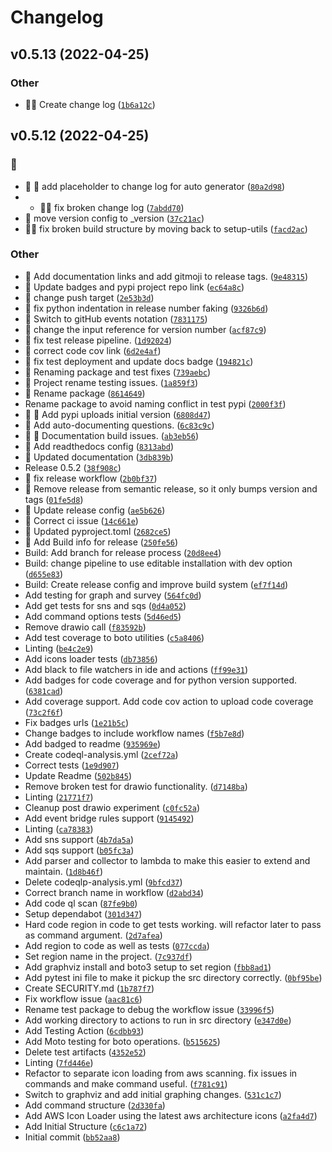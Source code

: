 # Changelog
<!--next-version-placeholder-->

## v0.5.13 (2022-04-25)
### Other
* :art::memo: Create change log  ([`1b6a12c`](https://github.com/DavidWylie/Surveyor/commit/1b6a12c662690410be1621d2cb989ef97492f915))

## v0.5.12 (2022-04-25)
### :bug:
* :bug: :memo: add placeholder to change log for auto generator  ([`80a2d98`](https://github.com/DavidWylie/Surveyor/commit/80a2d982d4f5ed16a933fb3cf5101421da17b121))
* * :bug::memo: fix broken change log  ([`7abdd70`](https://github.com/DavidWylie/Surveyor/commit/7abdd70f8bbe48883c9bbd7d3a20f40da00e550a))
* :bug: move version config to _version  ([`37c21ac`](https://github.com/DavidWylie/Surveyor/commit/37c21ac456eb38e40b4f7ea41f604a71d1ddcb45))
* :bug::rocket: fix broken build structure by moving back to setup-utils  ([`facd2ac`](https://github.com/DavidWylie/Surveyor/commit/facd2acda343cede8d7be7b1219578a8c3d481a8))

### Other
* :memo: Add documentation links and add gitmoji to release tags.  ([`9e48315`](https://github.com/DavidWylie/Surveyor/commit/9e48315895fde233594b23bc2e81b97f40700749))
* :memo: Update badges and pypi project repo link  ([`ec64a8c`](https://github.com/DavidWylie/Surveyor/commit/ec64a8c71c3dfc1584702ab638ccd9dfa43bd21e))
* :construction: change push target  ([`2e53b3d`](https://github.com/DavidWylie/Surveyor/commit/2e53b3d312dd27523d94d85c0865badacd6d7684))
* :construction: fix python indentation in release number faking  ([`9326b6d`](https://github.com/DavidWylie/Surveyor/commit/9326b6d0714aaaded3589c02d9b76b1264a4e3cf))
* :construction: Switch to gitHub events notation  ([`7831175`](https://github.com/DavidWylie/Surveyor/commit/783117540d0823b54061cfc698a4f97c5a9f4930))
* :construction: change the input reference for version number  ([`acf87c9`](https://github.com/DavidWylie/Surveyor/commit/acf87c9f5ab7755d6294b7e13034637392c7860a))
* :construction: fix test release pipeline.  ([`1d92024`](https://github.com/DavidWylie/Surveyor/commit/1d920245b5c022619b143bbc8ee88d5a57847f84))
* :construction: correct code cov link  ([`6d2e4af`](https://github.com/DavidWylie/Surveyor/commit/6d2e4afd95e895678ae8aa15c5b421cdec110c78))
* :construction: fix test deployment and update docs badge  ([`194821c`](https://github.com/DavidWylie/Surveyor/commit/194821cfe9ef4959dcaf7fd6126af8313e415e2f))
* :construction: Renaming package and test fixes  ([`739aebc`](https://github.com/DavidWylie/Surveyor/commit/739aebce77be6527f042e4ce73eae85cd5b2d1d6))
* :construction: Project rename testing issues.  ([`1a859f3`](https://github.com/DavidWylie/Surveyor/commit/1a859f38047ba07788102f37701f5afd8d05bd08))
* :construction: Rename package  ([`8614649`](https://github.com/DavidWylie/Surveyor/commit/86146493228ce743e8b7feb2d0a057715152c44d))
* Rename package to avoid naming conflict in test pypi  ([`2000f3f`](https://github.com/DavidWylie/Surveyor/commit/2000f3ff606e43d8dd078c22025b760c4cfd5b40))
* :construction: :construction_worker: Add pypi uploads initial version  ([`6808d47`](https://github.com/DavidWylie/Surveyor/commit/6808d4717462e1a0daa7c6025bc0bc6d8e03c0f6))
* :memo: Add auto-documenting questions.  ([`6c83c9c`](https://github.com/DavidWylie/Surveyor/commit/6c83c9cd6a30f8eb76e2dd28bd884981f1ff7ae1))
* :memo: :construction: Documentation build issues.  ([`ab3eb56`](https://github.com/DavidWylie/Surveyor/commit/ab3eb56aacea746462d68f80ca9d162be11f5748))
* :memo: Add readthedocs config  ([`8313abd`](https://github.com/DavidWylie/Surveyor/commit/8313abda1d5a202ebdaa9c7eb61ada34cc71b036))
* :memo: Updated documentation  ([`3db839b`](https://github.com/DavidWylie/Surveyor/commit/3db839b6b3e1573ebaa9201ae9cb6bb88c7d7254))
* Release 0.5.2 ([`38f908c`](https://github.com/DavidWylie/Surveyor/commit/38f908c37b24e97640d6d8f2b6203818654d7dba))
* :construction: fix release workflow  ([`2b0bf37`](https://github.com/DavidWylie/Surveyor/commit/2b0bf372cc905b05c4ee4e3346abe90d19e95b58))
* :construction: Remove release from semantic release, so it only bumps version and tags  ([`01fe5d8`](https://github.com/DavidWylie/Surveyor/commit/01fe5d86e9e2676d360333c8f479626797d92878))
* :construction: Update release config  ([`ae5b626`](https://github.com/DavidWylie/Surveyor/commit/ae5b6262a71646827fb015d6d6dbe10a7a5a2e5c))
* :construction: Correct ci issue  ([`14c661e`](https://github.com/DavidWylie/Surveyor/commit/14c661e442f2ab8646e20ff511f48711f68ab422))
* :construction: Updated pyproject.toml   ([`2682ce5`](https://github.com/DavidWylie/Surveyor/commit/2682ce541a998b6705c746a857425f46f7b34510))
* :construction: Add Build info for release  ([`250fe56`](https://github.com/DavidWylie/Surveyor/commit/250fe564e2b9585d4f688c7502049c0bbb65370e))
* Build: Add branch for release process  ([`20d8ee4`](https://github.com/DavidWylie/Surveyor/commit/20d8ee45d115b78298cdd50b87ec50e75a2c39f5))
* Build: change pipeline to use editable installation with dev option  ([`d655e83`](https://github.com/DavidWylie/Surveyor/commit/d655e832473d13716a02a87fd2914a31dc8f2df4))
* Build: Create release config and improve build system  ([`ef7f14d`](https://github.com/DavidWylie/Surveyor/commit/ef7f14db947786ff309be50e6dbc1cc6992abaa9))
* Add testing for graph and survey  ([`564fc0d`](https://github.com/DavidWylie/Surveyor/commit/564fc0d274a553f0664f41360d1dd16d402f704a))
* Add get tests for sns and sqs  ([`0d4a052`](https://github.com/DavidWylie/Surveyor/commit/0d4a05244408f1a679455d0849b50470e9e4ecdb))
* Add command options tests  ([`5d46ed5`](https://github.com/DavidWylie/Surveyor/commit/5d46ed509fb5f23839e5e96396af174696f9640b))
* Remove drawio call  ([`f83592b`](https://github.com/DavidWylie/Surveyor/commit/f83592b1ffc05f4221045eed266406e2809ace61))
* Add test coverage to boto utilities  ([`c5a8406`](https://github.com/DavidWylie/Surveyor/commit/c5a84062868eb0d9d592a6682a23bcad4a006f1b))
* Linting  ([`be4c2e9`](https://github.com/DavidWylie/Surveyor/commit/be4c2e97eeee0bf35249c4c6b4ad2c510ecfd3de))
* Add icons loader tests  ([`db73856`](https://github.com/DavidWylie/Surveyor/commit/db73856a9e5bc550786752eb60804eced095eb73))
* Add black to file watchers in ide and actions  ([`ff99e31`](https://github.com/DavidWylie/Surveyor/commit/ff99e3123aa2e5163cb3d0ea2f1a68ec9aea318e))
* Add badges for code coverage and for python version supported.  ([`6381cad`](https://github.com/DavidWylie/Surveyor/commit/6381cadeffda329410af522fc0fc4774278b9139))
* Add coverage support.  Add code cov action to upload code coverage  ([`73c2f6f`](https://github.com/DavidWylie/Surveyor/commit/73c2f6fdfb5401c01aebb887f4fcde516af24bad))
* Fix badges urls  ([`1e21b5c`](https://github.com/DavidWylie/Surveyor/commit/1e21b5c04121abc03dc7ade161483a281f9cd75b))
* Change badges to include workflow names  ([`f5b7e8d`](https://github.com/DavidWylie/Surveyor/commit/f5b7e8daba88859ea4df50e9f3dcefa1582e22e4))
* Add badged to readme  ([`935969e`](https://github.com/DavidWylie/Surveyor/commit/935969e4c181f573f18e0b8e30552d2da6b384d8))
* Create codeql-analysis.yml ([`2cef72a`](https://github.com/DavidWylie/Surveyor/commit/2cef72a1886f53fb253ddb3d3e6255b124a18d58))
* Correct tests  ([`1e9d907`](https://github.com/DavidWylie/Surveyor/commit/1e9d9075bb668ee783acb9ec2480533c6a6b7613))
* Update Readme  ([`502b845`](https://github.com/DavidWylie/Surveyor/commit/502b8450a5cd564e17a5c041282aab4229d6e1cc))
* Remove broken test for drawio functionality.  ([`d7148ba`](https://github.com/DavidWylie/Surveyor/commit/d7148ba7fdac9a25a2f092599e64644cd2460beb))
* Linting  ([`21771f7`](https://github.com/DavidWylie/Surveyor/commit/21771f77df7d7e1acd402a711f0fa5b412481a86))
* Cleanup post drawio experiment  ([`c0fc52a`](https://github.com/DavidWylie/Surveyor/commit/c0fc52aa1da39b3239c404ea07ac6a9821f9bf60))
* Add event bridge rules support  ([`9145492`](https://github.com/DavidWylie/Surveyor/commit/914549267632fc5b9d7e39697d4edcd60d131743))
* Linting  ([`ca78383`](https://github.com/DavidWylie/Surveyor/commit/ca78383ec00e6b2e98111f9439162baaf0dff02b))
* Add sns support  ([`4b7da5a`](https://github.com/DavidWylie/Surveyor/commit/4b7da5aa6aabfe04d47207ffac3e5e5f9102e49c))
* Add sqs support  ([`b05fc3a`](https://github.com/DavidWylie/Surveyor/commit/b05fc3aaed03cdbbd46fa12d7ee63e1b5066c8c9))
* Add parser and collector to lambda to make this easier to extend and maintain.  ([`1d8b46f`](https://github.com/DavidWylie/Surveyor/commit/1d8b46f576348ddbd7e8e8d2880e1eb97555f171))
* Delete codeqlp-analysis.yml ([`9bfcd37`](https://github.com/DavidWylie/Surveyor/commit/9bfcd371da4c0ecdd592c64d396c127e6acbef4e))
* Correct branch name in workflow ([`d2abd34`](https://github.com/DavidWylie/Surveyor/commit/d2abd348172887bd45e2ab361f1ca23def94d656))
* Add code ql scan  ([`87fe9b0`](https://github.com/DavidWylie/Surveyor/commit/87fe9b06426e9d9ed4023249c82d8afd7bcdf454))
* Setup dependabot  ([`301d347`](https://github.com/DavidWylie/Surveyor/commit/301d3470776c311738877b31ee09651e82e34156))
* Hard code region in code to get tests working.  will refactor later to pass as command argument.  ([`2d7afea`](https://github.com/DavidWylie/Surveyor/commit/2d7afeaf89c1de7868aacafe4fabb05e7bb92553))
* Add region to code as well as tests  ([`077ccda`](https://github.com/DavidWylie/Surveyor/commit/077ccda073169596053e35a9d8e2a8864cf88944))
* Set region name in the project.  ([`7c937df`](https://github.com/DavidWylie/Surveyor/commit/7c937df42a14de92552d7aa5174da1b4771d8c27))
* Add graphviz install and boto3 setup to set region  ([`fbb8ad1`](https://github.com/DavidWylie/Surveyor/commit/fbb8ad1829aa92c63452928b15a61005a7e2b2e0))
* Add pytest ini file to make it pickup the src directory correctly.  ([`0bf95be`](https://github.com/DavidWylie/Surveyor/commit/0bf95bed63a9a460ffbbc619c0d7fffec8ac6deb))
* Create SECURITY.md ([`1b787f7`](https://github.com/DavidWylie/Surveyor/commit/1b787f7828248027c4f57c84b34c544ce6c8dc62))
* Fix workflow issue  ([`aac81c6`](https://github.com/DavidWylie/Surveyor/commit/aac81c6f8f7bb8cb0a4e589528eadafa3e352063))
* Rename test package to debug the workflow issue  ([`33996f5`](https://github.com/DavidWylie/Surveyor/commit/33996f55e01c3d91b705118e45ba26afbcf919df))
* Add working directory to actions to run in src directory  ([`e347d0e`](https://github.com/DavidWylie/Surveyor/commit/e347d0e059dffe911e51b42219befe6c7899bea5))
* Add Testing Action ([`6cdbb93`](https://github.com/DavidWylie/Surveyor/commit/6cdbb93c1dd8d24d7c726cf6f6d249af5c231b4e))
* Add Moto testing for boto operations.  ([`b515625`](https://github.com/DavidWylie/Surveyor/commit/b5156252258a28693b04b19d25eb5a7ef1064944))
* Delete test artifacts  ([`4352e52`](https://github.com/DavidWylie/Surveyor/commit/4352e5266291ca3ea511026efefa27438a7d4c91))
* Linting  ([`7fd446e`](https://github.com/DavidWylie/Surveyor/commit/7fd446e25fd587b463419f310c533f919c4c208b))
* Refactor to separate icon loading from aws scanning. fix issues in commands and make command useful.  ([`f781c91`](https://github.com/DavidWylie/Surveyor/commit/f781c91630c0207e488bacf7e082104c77e12703))
* Switch to graphviz and add initial graphing changes.  ([`531c1c7`](https://github.com/DavidWylie/Surveyor/commit/531c1c701fc95ecc9e5daea9ece78a31c7c061db))
* Add command structure  ([`2d330fa`](https://github.com/DavidWylie/Surveyor/commit/2d330fad4c2c691002171b9fd6427983b93957f0))
* Add AWS Icon Loader using the latest aws architecture icons  ([`a2fa4d7`](https://github.com/DavidWylie/Surveyor/commit/a2fa4d7ea177de9a03b514711aa43cc843213b36))
* Add Initial Structure  ([`c6c1a72`](https://github.com/DavidWylie/Surveyor/commit/c6c1a72ce08d0545d07c333d859d12d514ff85be))
* Initial commit ([`bb52aa8`](https://github.com/DavidWylie/Surveyor/commit/bb52aa8dd9c85804c7ddab7cfbd257ff4af7865e))
